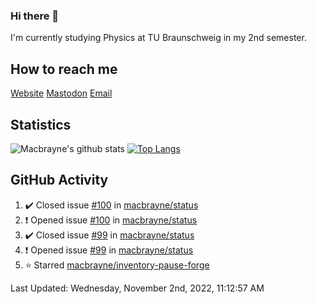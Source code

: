 ### Hi there 👋
I'm currently studying Physics at TU Braunschweig in my 2nd semester.

## How to reach me
[Website](https://florentin-schleuss.de)
[Mastodon](https://norden.social/@florentin)
[Email](mailto:hello@macbrayne.de)

## Statistics
![Macbrayne's github stats](https://github-readme-stats.vercel.app/api?username=macbrayne&count_private=true&show_icons=true&hide_rank=true&custom_title=macbrayne's%20GitHub%20Stats)
[![Top Langs](https://github-readme-stats.vercel.app/api/top-langs/?username=macbrayne&exclude_repo=liftron&layout=compact)](https://github.com/anuraghazra/github-readme-stats)
## GitHub Activity

<!--RECENT_ACTIVITY:start-->
1. ✔️ Closed issue [#100](https://github.com/macbrayne/status/issues/100) in [macbrayne/status](https://github.com/macbrayne/status)
2. ❗️ Opened issue [#100](https://github.com/macbrayne/status/issues/100) in [macbrayne/status](https://github.com/macbrayne/status)
3. ✔️ Closed issue [#99](https://github.com/macbrayne/status/issues/99) in [macbrayne/status](https://github.com/macbrayne/status)
4. ❗️ Opened issue [#99](https://github.com/macbrayne/status/issues/99) in [macbrayne/status](https://github.com/macbrayne/status)
5. ⭐ Starred [macbrayne/inventory-pause-forge](https://github.com/macbrayne/inventory-pause-forge)
<!--RECENT_ACTIVITY:end-->

<!--RECENT_ACTIVITY:last_update-->
Last Updated: Wednesday, November 2nd, 2022, 11:12:57 AM
<!--RECENT_ACTIVITY:last_update_end-->


<!--
**macbrayne/macbrayne** is a ✨ _special_ ✨ repository because its `README.md` (this file) appears on your GitHub profile.

Here are some ideas to get you started:

- 🔭 I’m currently working on ...
- 🌱 I’m currently learning ...
- 👯 I’m looking to collaborate on ...
- 🤔 I’m looking for help with ...
- 💬 Ask me about ...
- 📫 How to reach me: ...
- 😄 Pronouns: ...
- ⚡ Fun fact: ...
-->
